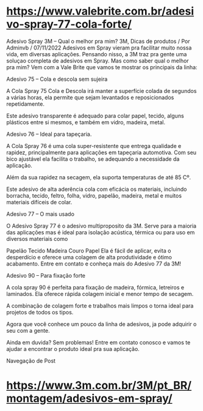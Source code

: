 # https://www.valebrite.com.br/adesivo-spray-77-cola-forte/

Adesivo Spray 3M – Qual o melhor pra mim?
3M, Dicas de produtos / Por Adminvb / 07/11/2022
Adesivos em Spray vieram pra facilitar muito nossa vida, em diversas aplicações. Pensando nisso, a 3M traz pra gente uma soluçao completa de adesivos em Spray. Mas como saber qual o melhor pra mim? Vem com a Vale Brite que vamos te mostrar os principais da linha:

Adesivo 75 – Cola e descola sem sujeira

A Cola Spray 75 Cola e Descola irá manter a superfície colada de segundos a várias horas, ela permite que sejam levantados e reposicionados repetidamente.

Este adesivo transparente é adequado para colar papel, tecido, alguns plásticos entre si mesmos, e também em vidro, madeira, metal.

Adesivo 76 – Ideal para tapeçaria.

A Cola Spray 76 é uma cola super-resistente que entrega qualidade e rapidez, principalmente para aplicações em tapeçaria automotiva. Com seu bico ajustável ela facilita o trabalho, se adequando a necessidade da aplicação.

‌Além da sua rapidez na secagem, ela suporta temperaturas de até 85 Cº.


Este adesivo de alta aderência cola com eficácia os materiais, incluindo borracha, tecido, feltro, folha, vidro, papelão, madeira, metal e muitos materiais difíceis de colar.

Adesivo 77 – O mais usado

O Adesivo Spray 77 é o adesivo multiproposito da 3M. Serve para a maioria das aplicações mas é ideal para isolação acústica, térmica ou para uso em diversos materiais como

Papelão
Tecido
Madeira
Couro
Papel
Ela é fácil de aplicar, evita o desperdício e oferece uma colagem de alta produtividade e ótimo acabamento.
Entre em contato e conheça mais do Adesivo 77 da 3M!

Adesivo 90 – Para fixação forte

A cola spray 90 é perfeita para fixação de madeira, fórmica, letreiros e laminados. Ela oferece rápida colagem inicial e menor tempo de secagem.

A combinação de colagem forte e trabalhos mais limpos o torna ideal para projetos de todos os tipos.

Agora que você conhece um pouco da linha de adesivos, ja pode adquirir o seu com a gente.

Ainda em duvida? Sem problemas! Entre em contato conosco e vamos te ajudar a encontrar o produto ideal pra sua aplicação.

Navegação de Post

# https://www.3m.com.br/3M/pt_BR/montagem/adesivos-em-spray/

